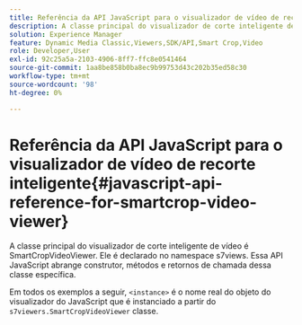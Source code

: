 ```yaml
---
title: Referência da API JavaScript para o visualizador de vídeo de recorte inteligente
description: A classe principal do visualizador de corte inteligente de vídeo é SmartCropVideoViewer. Ele é declarado no namespace s7views. Essa API JavaScript abrange construtor, métodos e retornos de chamada dessa classe específica.
solution: Experience Manager
feature: Dynamic Media Classic,Viewers,SDK/API,Smart Crop,Video
role: Developer,User
exl-id: 92c25a5a-2103-4906-8ff7-ffc8e0541464
source-git-commit: 1aa8be858b0ba8ec9b99753d43c202b35ed58c30
workflow-type: tm+mt
source-wordcount: '98'
ht-degree: 0%

---
```


# Referência da API JavaScript para o visualizador de vídeo de recorte inteligente{#javascript-api-reference-for-smartcrop-video-viewer}

A classe principal do visualizador de corte inteligente de vídeo é SmartCropVideoViewer. Ele é declarado no namespace s7views. Essa API JavaScript abrange construtor, métodos e retornos de chamada dessa classe específica.

Em todos os exemplos a seguir, `<instance>` é o nome real do objeto do visualizador do JavaScript que é instanciado a partir do `s7viewers.SmartCropVideoViewer` classe.

